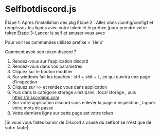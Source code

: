 # Selfbotdiscord.js
Étape 1: Après l'installation des pkg
Étape 2 : Allez dans /config/config1 et remplissez les lignes avec votre token et le prefixe (pour prendre votre token
Étape 3: Lancer le self et amuser vous avec


Pour voir les commandes utilisez prefixe + 'Help'




Comment avoir son token discord ?
1. Rendez-vous sur l'application discord
2. Rendez-vous dans vos parametres 
3. Cliquez sur le bouton modifier
4. Sur windows fait les touches : ctrl + shit + i , ce qui ouvrira une page d'inspection
5. Cliquez sur >> et rendez vous dans application
6. Puis dans la catégorie storage allez dans : local storage , puis https://discordapp.com
7. Sur votre application discord sans enlever la page d'inspection , tappez votre mots de passe
8. Votre derniere ligne sur cette page est votre token






|Si vous vous faites bannir de Discord à cause du selfbot se n'est que de votre faute|
